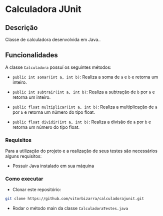 # Calculadora JUnit

## Descrição

Classe de calculadora desenvolvida em Java..

## Funcionalidades

A classe `Calculadora` possuí os seguintes métodos:

* `public int somar(int a, int b)`: Realiza a soma de `a` e `b` e retorna um inteiro.

* `public int subtrair(int a, int b)`: Realiza a subtração de `b` por `a` e retorna um inteiro.

* `public float multiplicar(int a, int b)`: Realiza a multiplicação de `a` por `b` e retorna um número do tipo float.

* `public float dividir(int a, int b)`: Realiza a divisão de `a` por `b` e retorna um número do tipo float.

### Requisitos

Para a utilização do projeto e a realização de seus testes são necessários alguns requisitos:

* Possuir Java instalado em sua máquina

### Como executar

* Clonar este repositório:

````bash
git clone https://github.com/vitorbizarra/calculadorajunit.git
````

* Rodar o método main da classe `CalculadoraTestes.java`
